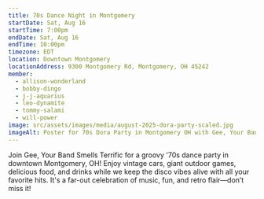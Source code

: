 ```yaml
---
title: 70s Dance Night in Montgomery
startDate: Sat, Aug 16
startTime: 7:00pm
endDate: Sat, Aug 16
endTime: 10:00pm
timezone: EDT
location: Downtown Montgomery
locationAddress: 9300 Montgomery Rd, Montgomery, OH 45242
member:
  - allison-wonderland
  - bobby-dingo
  - j-j-aquarius
  - leo-dynamite
  - tommy-salami
  - will-power
image: src/assets/images/media/august-2025-dora-party-scaled.jpg
imageAlt: Poster for 70s Dora Party in Montgomery OH with Gee, Your Band Smells Terrific
---
```

Join Gee, Your Band Smells Terrific for a groovy '70s dance party in downtown Montgomery, OH! Enjoy vintage cars, giant outdoor games, delicious food, and drinks while we keep the disco vibes alive with all your favorite hits. It's a far-out celebration of music, fun, and retro flair—don’t miss it!
